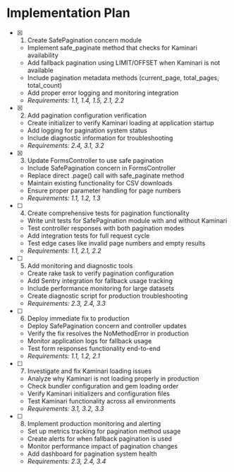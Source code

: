 # Implementation Plan

- [x] 1. Create SafePagination concern module
  - Implement safe_paginate method that checks for Kaminari availability
  - Add fallback pagination using LIMIT/OFFSET when Kaminari is not available
  - Include pagination metadata methods (current_page, total_pages, total_count)
  - Add proper error logging and monitoring integration
  - _Requirements: 1.1, 1.4, 1.5, 2.1, 2.2_

- [x] 2. Add pagination configuration verification
  - Create initializer to verify Kaminari loading at application startup
  - Add logging for pagination system status
  - Include diagnostic information for troubleshooting
  - _Requirements: 2.4, 3.1, 3.2_

- [x] 3. Update FormsController to use safe pagination
  - Include SafePagination concern in FormsController
  - Replace direct .page() call with safe_paginate method
  - Maintain existing functionality for CSV downloads
  - Ensure proper parameter handling for page numbers
  - _Requirements: 1.1, 1.2, 1.3_

- [ ] 4. Create comprehensive tests for pagination functionality
  - Write unit tests for SafePagination module with and without Kaminari
  - Test controller responses with both pagination modes
  - Add integration tests for full request cycle
  - Test edge cases like invalid page numbers and empty results
  - _Requirements: 1.1, 2.1, 2.2_

- [ ] 5. Add monitoring and diagnostic tools
  - Create rake task to verify pagination configuration
  - Add Sentry integration for fallback usage tracking
  - Include performance monitoring for large datasets
  - Create diagnostic script for production troubleshooting
  - _Requirements: 2.3, 2.4, 3.3_

- [ ] 6. Deploy immediate fix to production
  - Deploy SafePagination concern and controller updates
  - Verify the fix resolves the NoMethodError in production
  - Monitor application logs for fallback usage
  - Test form responses functionality end-to-end
  - _Requirements: 1.1, 1.2, 2.1_

- [ ] 7. Investigate and fix Kaminari loading issues
  - Analyze why Kaminari is not loading properly in production
  - Check bundler configuration and gem loading order
  - Verify Kaminari initializers and configuration files
  - Test Kaminari functionality across all environments
  - _Requirements: 3.1, 3.2, 3.3_

- [ ] 8. Implement production monitoring and alerting
  - Set up metrics tracking for pagination method usage
  - Create alerts for when fallback pagination is used
  - Monitor performance impact of pagination changes
  - Add dashboard for pagination system health
  - _Requirements: 2.3, 2.4, 3.4_